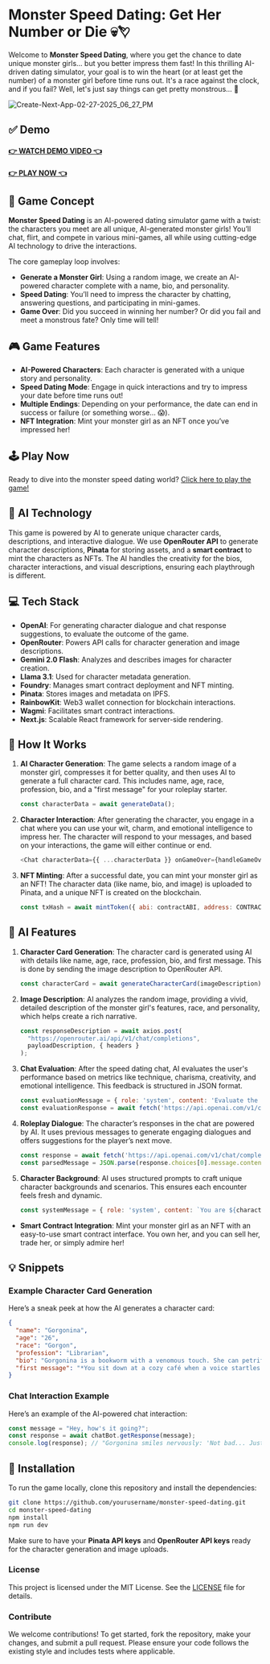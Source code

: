 # Monster Speed Dating: Get Her Number or Die 💀💘

Welcome to **Monster Speed Dating**, where you get the chance to date unique monster girls... but you better impress them fast! In this thrilling AI-driven dating simulator, your goal is to win the heart (or at least get the number) of a monster girl before time runs out. It's a race against the clock, and if you fail? Well, let's just say things can get pretty monstrous... 👹

![Create-Next-App-02-27-2025_06_27_PM](https://github.com/user-attachments/assets/7420f7a3-f29b-4cd8-a4ac-54537f67925c)

## ✅ Demo

#### [👉 WATCH DEMO VIDEO 👈](https://youtube.com)
#### [👉 PLAY NOW 👈](https://monster-girl-generator.vercel.app/)

## 🚀 Game Concept

**Monster Speed Dating** is an AI-powered dating simulator game with a twist: the characters you meet are all unique, AI-generated monster girls! You’ll chat, flirt, and compete in various mini-games, all while using cutting-edge AI technology to drive the interactions.

The core gameplay loop involves:

- **Generate a Monster Girl**: Using a random image, we create an AI-powered character complete with a name, bio, and personality.
- **Speed Dating**: You’ll need to impress the character by chatting, answering questions, and participating in mini-games.
- **Game Over**: Did you succeed in winning her number? Or did you fail and meet a monstrous fate? Only time will tell!

## 🎮 Game Features

- **AI-Powered Characters**: Each character is generated with a unique story and personality.
- **Speed Dating Mode**: Engage in quick interactions and try to impress your date before time runs out!
- **Multiple Endings**: Depending on your performance, the date can end in success or failure (or something worse... 😱).
- **NFT Integration**: Mint your monster girl as an NFT once you’ve impressed her!

## 🕹️ Play Now

Ready to dive into the monster speed dating world? [Click here to play the game!](#)

## 🧠 AI Technology

This game is powered by AI to generate unique character cards, descriptions, and interactive dialogue. We use **OpenRouter API** to generate character descriptions, **Pinata** for storing assets, and a **smart contract** to mint the characters as NFTs. The AI handles the creativity for the bios, character interactions, and visual descriptions, ensuring each playthrough is different.

## 💻 Tech Stack

- **OpenAI**: For generating character dialogue and chat response suggestions, to evaluate the outcome of the game.
- **OpenRouter**: Powers API calls for character generation and image descriptions.
- **Gemini 2.0 Flash**: Analyzes and describes images for character creation.
- **Llama 3.1**: Used for character metadata generation.
- **Foundry**: Manages smart contract deployment and NFT minting.
- **Pinata**: Stores images and metadata on IPFS.
- **RainbowKit**: Web3 wallet connection for blockchain interactions.
- **Wagmi**: Facilitates smart contract interactions.
- **Next.js**: Scalable React framework for server-side rendering.

## 🔧 How It Works

1. **AI Character Generation**:
   The game selects a random image of a monster girl, compresses it for better quality, and then uses AI to generate a full character card. This includes name, age, race, profession, bio, and a "first message" for your roleplay starter.

   ```js
   const characterData = await generateData();
   ```

2. **Character Interaction**:
   After generating the character, you engage in a chat where you can use your wit, charm, and emotional intelligence to impress her. The character will respond to your messages, and based on your interactions, the game will either continue or end.

   ```js
   <Chat characterData={{ ...characterData }} onGameOver={handleGameOver} />
   ```

3. **NFT Minting**:
   After a successful date, you can mint your monster girl as an NFT! The character data (like name, bio, and image) is uploaded to Pinata, and a unique NFT is created on the blockchain.

   ```js
   const txHash = await mintToken({ abi: contractABI, address: CONTRACT_ADDRESS, functionName: "createToken", args: [metadataUrl] });
   ```

## 🤖 AI Features

1. **Character Card Generation**:
   The character card is generated using AI with details like name, age, race, profession, bio, and first message. This is done by sending the image description to OpenRouter API.

   ```js
   const characterCard = await generateCharacterCard(imageDescription);
   ```

2. **Image Description**:
   AI analyzes the random image, providing a vivid, detailed description of the monster girl's features, race, and personality, which helps create a rich narrative.

   ```js
   const responseDescription = await axios.post(
     "https://openrouter.ai/api/v1/chat/completions", 
     payloadDescription, { headers }
   );
   ```

3. **Chat Evaluation**:
   After the speed dating chat, AI evaluates the user's performance based on metrics like technique, charisma, creativity, and emotional intelligence. This feedback is structured in JSON format.

   ```js
   const evaluationMessage = { role: 'system', content: 'Evaluate the conversation...' };
   const evaluationResponse = await fetch('https://api.openai.com/v1/chat/completions', { body: evaluationMessage });
   ```

4. **Roleplay Dialogue**:
   The character’s responses in the chat are powered by AI. It uses previous messages to generate engaging dialogues and offers suggestions for the player’s next move.

   ```js
   const response = await fetch('https://api.openai.com/v1/chat/completions', { body: updatedMessages });
   const parsedMessage = JSON.parse(response.choices[0].message.content);
   ```

5. **Character Background**:
   AI uses structured prompts to craft unique character backgrounds and scenarios. This ensures each encounter feels fresh and dynamic.

   ```js
   const systemMessage = { role: 'system', content: `You are ${characterData.name}, a...` };
   ```

- **Smart Contract Integration**: Mint your monster girl as an NFT with an easy-to-use smart contract interface. You own her, and you can sell her, trade her, or simply admire her!

## 💡 Snippets

### Example Character Card Generation

Here’s a sneak peek at how the AI generates a character card:

```json
{
  "name": "Gorgonina",
  "age": "26",
  "race": "Gorgon",
  "profession": "Librarian",
  "bio": "Gorgonina is a bookworm with a venomous touch. She can petrify anyone with a glance, but don't worry, she only turns people to stone if they’re rude. She's a bit shy but loves talking about ancient myths.",
  "first message": "*You sit down at a cozy café when a voice startles you:* ‘Hey there... You’ve got a real nice vibe. Wanna talk mythology with me?’"
}
```

### Chat Interaction Example

Here’s an example of the AI-powered chat interaction:

```js
const message = "Hey, how's it going?";
const response = await chatBot.getResponse(message);
console.log(response); // "Gorgonina smiles nervously: 'Not bad... Just trying to avoid turning anyone to stone today!'"
```

## 👹 Installation

To run the game locally, clone this repository and install the dependencies:

```bash
git clone https://github.com/yourusername/monster-speed-dating.git
cd monster-speed-dating
npm install
npm run dev
```

Make sure to have your **Pinata API keys** and **OpenRouter API keys** ready for the character generation and image uploads.

### License

This project is licensed under the MIT License. See the [LICENSE](LICENSE) file for details.

### Contribute

We welcome contributions! To get started, fork the repository, make your changes, and submit a pull request. Please ensure your code follows the existing style and includes tests where applicable.

